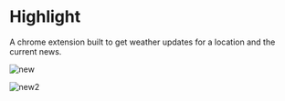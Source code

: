 # Highlight
A chrome extension built to get weather updates for a location and the current news.

![new](https://user-images.githubusercontent.com/22611739/39961148-b639f532-564d-11e8-9ad0-fc4a8892ad91.PNG)


![new2](https://user-images.githubusercontent.com/22611739/39961161-f852357e-564d-11e8-8f48-6e0875dd4151.PNG)

